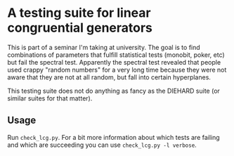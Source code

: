 # A testing suite for linear congruential generators

This is part of a seminar I'm taking at university. The goal is to find
combinations of parameters that fulfill statistical tests (monobit, poker, etc)
but fail the spectral test. Apparently the spectral test revealed that people
used crappy "random numbers" for a very long time because they were not aware
that they are not at all random, but fall into certain hyperplanes.

This testing suite does not do anything as fancy as the DIEHARD suite (or
similar suites for that matter).

## Usage

Run ```check_lcg.py```. For a bit more information about which tests are failing
and which are succeeding you can use ```check_lcg.py -l verbose```.

